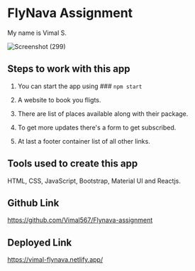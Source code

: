 # FlyNava Assignment

My name is Vimal S.

![Screenshot (299)](https://user-images.githubusercontent.com/99335637/221586224-f6d74a68-dd38-4105-8537-0fea191eb113.png)


## Steps to work with this app

1. You can start the app using ### `npm start`

2. A website to book you fligts.

3. There are list of places available along with their package.

4. To get more updates there's a form to get subscribed.

5. At last a footer container list of all other links.

## Tools used to create this app

HTML, CSS, JavaScript, Bootstrap, Material UI and Reactjs.

## Github Link

https://github.com/Vimal567/Flynava-assignment

## Deployed Link

https://vimal-flynava.netlify.app/
